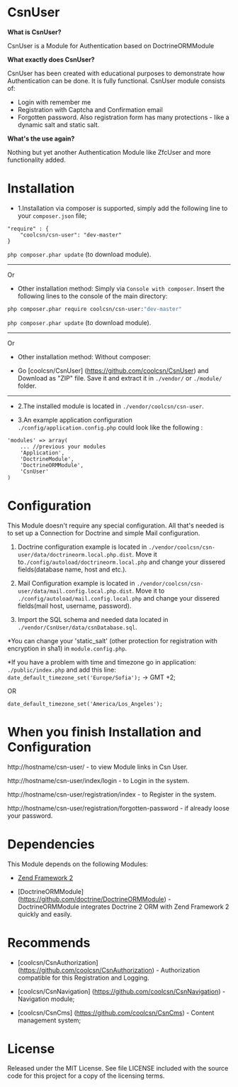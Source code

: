 CsnUser
=======

**What is CsnUser?**

CsnUser is a Module for Authentication based on DoctrineORMModule

**What exactly does CsnUser?**

CsnUser has been created with educational purposes to demonstrate how Authentication can be done. It is fully functional.
CsnUser module consists of:
* Login with remember me
* Registration with Captcha and Confirmation email
* Forgotten password.
Also registration form has many protections - like a dynamic salt and static salt.

**What's the use again?**

Nothing but yet another Authentication Module like ZfcUser and more functionality added.

Installation
============

* 1.Installation via composer is supported, simply add the following line to your ```composer.json``` file;

```
"require" : {
    "coolcsn/csn-user": "dev-master"
}
```

``php composer.phar update`` (to download module).

----
Or 

* Other installation method: Simply via ``Console with composer``. Insert the following lines to the console of the main directory:

```sh
php composer.phar require coolcsn/csn-user:"dev-master"
```

``php composer.phar update`` (to download module).

----
Or

* Other installation method: Without composer:

* Go [coolcsn/CsnUser] (https://github.com/coolcsn/CsnUser) and Download as "ZIP" file.
Save it and extract it in ``./vendor/`` or ``./module/`` folder.

----

* 2.The installed module is located in ``./vendor/coolcsn/csn-user``.


* 3.An example application configuration ``./config/application.config.php`` could look like the following :

```
'modules' => array(
	...	//previous your modules
    'Application',
    'DoctrineModule',
    'DoctrineORMModule',
    'CsnUser'
)
```


Configuration
=============

This Module doesn't require any special configuration. All that's needed is to set up a Connection for Doctrine and simple Mail configuration.

1. Doctrine configuration example is located in ``./vendor/coolcsn/csn-user/data/doctrineorm.local.php.dist``. Move it to``./config/autoload/doctrineorm.local.php`` 
and change your dissered fields(database name, host and etc.).

2. Mail Configuration example is located in ``./vendor/coolcsn/csn-user/data/mail.config.local.php.dist``. Move it to ``./config/autoload/mail.config.local.php``
and change your dissered fields(mail host, username, password).

3. Import the SQL schema and needed data located in ``./vendor/CsnUser/data/csnDatabase.sql``.

*You can change your 'static_salt' (other protection for registration with encryption in sha1) in ``module.config.php``.

*If you have a problem with time and timezone go in application: ``./public/index.php`` and add this line:
``date_default_timezone_set('Europe/Sofia');`` -> GMT +2;

OR

``date_default_timezone_set('America/Los_Angeles');``

When you finish Installation and Configuration
=============

http://hostname/csn-user/ - to view Module links in Csn User.

http://hostname/csn-user/index/login - to Login in the system.

http://hostname/csn-user/registration/index - to Register in the system.

http://hostname/csn-user/registration/forgotten-password - if already loose your password.

Dependencies
============

This Module depends on the following Modules:

 - [Zend Framework 2](https://github.com/zendframework/zf2) 

 - [DoctrineORMModule] (https://github.com/doctrine/DoctrineORMModule) - DoctrineORMModule integrates Doctrine 2 ORM with Zend Framework 2 quickly and easily.

 Recommends
 ============
 * [coolcsn/CsnAuthorization] (https://github.com/coolcsn/CsnAuthorization) - Authorization compatible for this Registration and Logging.
 
 * [coolcsn/CsnNavigation] (https://github.com/coolcsn/CsnNavigation) - Navigation module;
 
 * [coolcsn/CsnCms] (https://github.com/coolcsn/CsnCms) - Content management system;
 
 License
 ============
 Released under the MIT License. See file LICENSE included with the source code for this project for a copy of the licensing terms.
 
 
